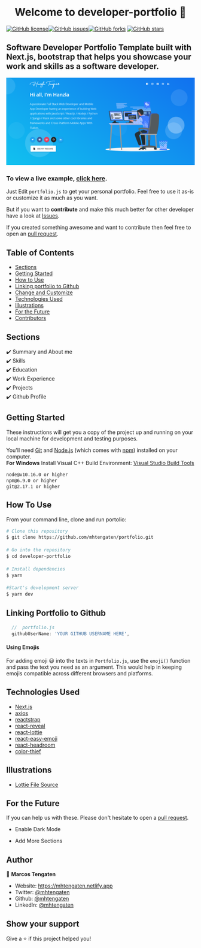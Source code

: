 <h1 align="center">Welcome to developer-portfolio 👋</h1>
<a href="https://github.com/mhtengaten/portfolio/blob/main/LICENSE"><img alt="GitHub license" src="https://img.shields.io/github/license/mhtengaten/portfolio"></a><a href="https://github.com/mhtengaten/portfolio/issues"><img alt="GitHub issues" src="https://img.shields.io/github/issues/mhtengaten/portfolio"></a><a href="https://github.com/mhtengaten/portfolio/network"><img alt="GitHub forks" src="https://img.shields.io/github/forks/mhtengaten/portfolio"></a> <a href="https://github.com/mhtengaten/portfolio/stargazers"><img alt="GitHub stars" src="https://img.shields.io/github/stars/mhtengaten/portfolio"></a>

## Software Developer Portfolio Template built with Next.js, bootstrap that helps you showcase your work and skills as a software developer.

<p align="center">
  <kbd>
    <img src="https://github.com/mhtengaten/portfolio/blob/master/picture.PNG"></img>
  </kbd>
</p>

### To view a live example, **[click here](https://mhtengaten.netlify.app/)**.

Just Edit `portfolio.js` to get your personal portfolio. Feel free to use it as-is or customize it as much as you want.

But if you want to **contribute** and make this much better for other developer have a look at [Issues](https://github.com/mhtengaten/portfolio/issues).

If you created something awesome and want to contribute then feel free to open an [pull request](https://github.com/mhtengaten/portfolio/pulls).

## Table of Contents

-   [Sections](#sections)
-   [Getting Started](#getting-started)
-   [How to Use](#how-to-use)
-   [Linking portfolio to Github](#linking-portfolio-to-github)
-   [Change and Customize](#change-and-customize-every-section-according-to-your-need)
-   [Technologies Used](#technologies-used)
-   [Illustrations](#illustrations)
-   [For the Future](#for-the-future)
-   [Contributors](#project-maintainers)

## Sections

✔️ Summary and About me\
✔️ Skills\
✔️ Education\
✔️ Work Experience\
✔️ Projects\
✔️ Github Profile

## Getting Started

These instructions will get you a copy of the project up and running on your local machine for development and testing purposes.

You'll need [Git](https://git-scm.com) and [Node.js](https://nodejs.org/en/download/) (which comes with [npm](http://npmjs.com)) installed on your computer.
<br>
**For Windows** Install Visual C++ Build Environment: [Visual Studio Build Tools](https://visualstudio.microsoft.com/thank-you-downloading-visual-studio/?sku=BuildTools)

```
node@v10.16.0 or higher
npm@6.9.0 or higher
git@2.17.1 or higher
```

## How To Use

From your command line, clone and run portolio:

```bash
# Clone this repository
$ git clone https://github.com/mhtengaten/portfolio.git

# Go into the repository
$ cd developer-portfolio

# Install dependencies
$ yarn

#Start's development server
$ yarn dev
```

## Linking Portfolio to Github

```javascript
  //  portfolio.js
  githubUserName: 'YOUR GITHUB USERNAME HERE',
```

#### Using Emojis

For adding emoji 😃 into the texts in `Portfolio.js`, use the `emoji()` function and pass the text you need as an argument. This would help in keeping emojis compatible across different browsers and platforms.

## Technologies Used

-   [Next.js](https://nextjs.org/)
-   [axios](https://www.npmjs.com/package/axios)
-   [reactstrap](https://reactstrap.github.io/)
-   [react-reveal](https://www.react-reveal.com/)
-   [react-lottie](https://www.npmjs.com/package/react-lottie)
-   [react-easy-emoji](https://github.com/appfigures/react-easy-emoji)
-   [react-headroom](https://github.com/KyleAMathews/react-headroom)
-   [color-thief](https://github.com/lokesh/color-thief)

## Illustrations

-   [Lottie File Source](https://lottiefiles.com)

## For the Future

If you can help us with these. Please don't hesitate to open a [pull request](https://github.com/saadpasta/developerFolio/pulls).

-   Enable Dark Mode

-   Add More Sections

## Author

👤 **Marcos Tengaten**

-   Website: https://mhtengaten.netlify.app
-   Twitter: [@mhtengaten](https://twitter.com/mhtengaten)
-   Github: [@mhtengaten](https://github.com/mhtengaten)
-   LinkedIn: [@mhtengaten](https://linkedin.com/in/mhtengaten)

## Show your support

Give a ⭐️ if this project helped you!
